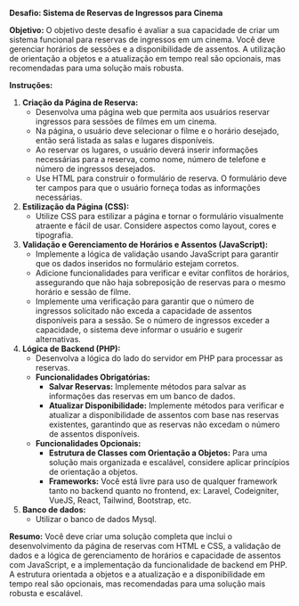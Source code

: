 **Desafio: Sistema de Reservas de Ingressos para Cinema**

**Objetivo:** O objetivo deste desafio é avaliar a sua capacidade de criar um sistema funcional para reservas de ingressos em um cinema. Você deve gerenciar horários de sessões e a disponibilidade de assentos. A utilização de orientação a objetos e a atualização em tempo real são opcionais, mas recomendadas para uma solução mais robusta.

**Instruções:**

1. **Criação da Página de Reserva:**  
   * Desenvolva uma página web que permita aos usuários reservar ingressos para sessões de filmes em um cinema.  
   * Na página, o usuário deve selecionar o filme e o horário desejado, então será listada as salas e lugares disponíveis.   
   * Ao reservar os lugares, o usuário deverá inserir informações necessárias para a reserva, como nome, número de telefone e número de ingressos desejados.  
   * Use HTML para construir o formulário de reserva. O formulário deve ter campos para que o usuário forneça todas as informações necessárias.  
1. **Estilização da Página (CSS):**  
   * Utilize CSS para estilizar a página e tornar o formulário visualmente atraente e fácil de usar. Considere aspectos como layout, cores e tipografia.  
1. **Validação e Gerenciamento de Horários e Assentos (JavaScript):**  
   * Implemente a lógica de validação usando JavaScript para garantir que os dados inseridos no formulário estejam corretos.  
   * Adicione funcionalidades para verificar e evitar conflitos de horários, assegurando que não haja sobreposição de reservas para o mesmo horário e sessão de filme.  
   * Implemente uma verificação para garantir que o número de ingressos solicitado não exceda a capacidade de assentos disponíveis para a sessão. Se o número de ingressos exceder a capacidade, o sistema deve informar o usuário e sugerir alternativas.  
1. **Lógica de Backend (PHP):**  
   * Desenvolva a lógica do lado do servidor em PHP para processar as reservas.  
   * **Funcionalidades Obrigatórias:**  
     * **Salvar Reservas:** Implemente métodos para salvar as informações das reservas em um banco de dados.  
     * **Atualizar Disponibilidade:** Implemente métodos para verificar e atualizar a disponibilidade de assentos com base nas reservas existentes, garantindo que as reservas não excedam o número de assentos disponíveis.  
   * **Funcionalidades Opcionais:**  
     * **Estrutura de Classes com Orientação a Objetos:** Para uma solução mais organizada e escalável, considere aplicar princípios de orientação a objetos.  
     * **Frameworks:** Você está livre para uso de qualquer framework tanto no backend quanto no frontend, ex: Laravel, Codeigniter, VueJS, React, Tailwind, Bootstrap, etc.   
1. **Banco de dados:**    
   * Utilizar o banco de dados Mysql.

**Resumo:** Você deve criar uma solução completa que inclui o desenvolvimento da página de reservas com HTML e CSS, a validação de dados e a lógica de gerenciamento de horários e capacidade de assentos com JavaScript, e a implementação da funcionalidade de backend em PHP. A estrutura orientada a objetos e a atualização e a disponibilidade em tempo real são opcionais, mas recomendadas para uma solução mais robusta e escalável.
